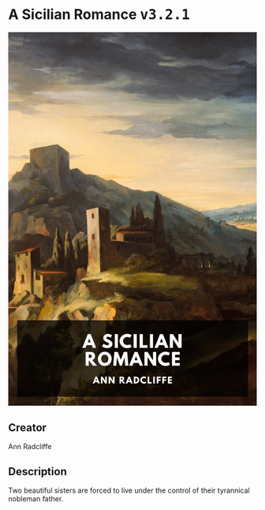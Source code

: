 
# A Sicilian Romance <kbd>v3.2.1</kbd>

<center>
  <img src="./cover-1024.jpg"/>
</center>

## Creator
Ann Radcliffe

## Description
Two beautiful sisters are forced to live under the control of their tyrannical nobleman father.
